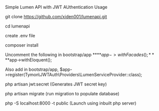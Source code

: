 Simple Lumen API with JWT AUthentication
Usage

git clone https://github.com/xiden001/lumenapi.git

cd lumenapi

create .env file 

composer install

Uncomment the following in bootstrap/app
****$app->withFacades();
****$app->withEloquent();

Also add in bootstrap/app,
$app->register(Tymon\JWTAuth\Providers\LumenServiceProvider::class);

php artisan jwt:secret (Generates JWT secret key)

php artisan migrate (run migration to populate database)

php -S localhost:8000 -t public (Launch using inbuilt php server)